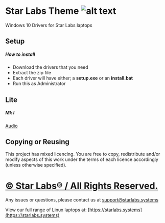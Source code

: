 # Star Labs Theme ![alt text](https://cdn.shopify.com/s/files/1/2059/5897/files/Star_50x.png?v=1513954416 "Star Labs Systems")
Windows 10 Drivers for Star Labs laptops

## Setup
##### How to install
* Download the drivers that you need
* Extract the zip file
* Each driver will have either; a **setup.exe** or an **install.bat**
* Run this as Administrator

## Lite
##### Mk I
[Audio](https://raw.githubusercontent.com/Sean-StarLabs/Drivers/main/Lite/Mk%20II/Audio.zip)



## Copying or Reusing

This project has mixed licencing. You are free to copy, redistribute and/or modify aspects of this work under the terms of each licence accordingly (unless otherwise specified).

# [© Star Labs® / All Rights Reserved.](https://starlabs.systems)
Any issues or questions, please contact us at [support@starlabs.systems](mailto:supportstarlabs.systems)

View our full range of Linux laptops at: [https://starlabs.systems](https://starlabs.systems)

